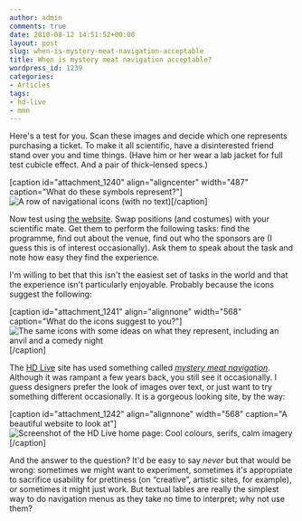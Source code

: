 ```yaml
---
author: admin
comments: true
date: 2010-08-12 14:51:52+00:00
layout: post
slug: when-is-mystery-meat-navigation-acceptable
title: When is mystery meat navigation acceptable?
wordpress_id: 1239
categories:
- Articles
tags:
- hd-live
- mmn
---
```


Here's a test for you. Scan these images and decide which one represents purchasing a ticket. To make it all scientific, have a disinterested friend stand over you and time things. (Have him or her wear a lab jacket for full test cubicle effect. And a pair of thick–lensed specs.)

[caption id="attachment_1240" align="aligncenter" width="487" caption="What do these symbols represent?"]![A row of navigational icons (with no text)](http://leonpaternoster.com/wp-content/uploads/2010/08/icons.jpg)[/caption]

Now test using [the website](http://hd-live.co.uk/). Swap positions (and costumes) with your scientific mate. Get them to perform the following tasks: find the programme, find out about the venue, find out who the sponsors are (I guess this is of interest occasionally). Ask them to speak about the task and note how easy they find the experience.

I'm willing to bet that this isn't the easiest set of tasks in the world and that the experience isn't particularly enjoyable. Probably because the icons suggest the following:

[caption id="attachment_1241" align="alignnone" width="568" caption="What do the icons suggest to you?"]![The same icons with some ideas on what they represent, including an anvil and a comedy night](http://leonpaternoster.com/wp-content/uploads/2010/08/mmn-menu.jpg)[/caption]

The [HD Live](http://www.hd-live.co.uk/) site has used something called _[mystery meat navigation](http://www.webpagesthatsuck.com/mysterymeatnavigation.html)_. Although it was rampant a few years back, you still see it occasionally. I guess designers prefer the look of images over text, or just want to try something different occasionally. It is a gorgeous looking site, by the way:

[caption id="attachment_1242" align="alignnone" width="568" caption="A beautiful website to look at"]![Screenshot of the HD Live home page: Cool colours, serifs, calm imagery](http://leonpaternoster.com/wp-content/uploads/2010/08/hd-live.jpg)[/caption]

And the answer to the question? It'd be easy to say _never_ but that would be wrong: sometimes we might want to experiment, sometimes it's appropriate to sacrifice usability for prettiness (on “creative”, artistic sites, for example), or sometimes it might just work. But textual lables are really the simplest way to do navigation menus as they take no time to interpret; why not use them?
